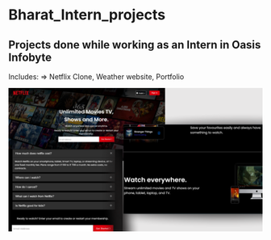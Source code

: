# Bharat_Intern_projects
## Projects done while working as an Intern in Oasis Infobyte
Includes:
=> Netflix Clone, Weather website, Portfolio

![netflix-website](/netflix.png)

